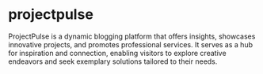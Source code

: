 # projectpulse
ProjectPulse is a dynamic blogging platform that offers insights, showcases innovative projects, and promotes professional services. It serves as a hub for inspiration and connection, enabling visitors to explore creative endeavors and seek exemplary solutions tailored to their needs.
